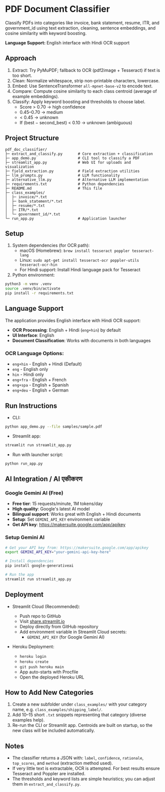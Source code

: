 # PDF Document Classifier

Classify PDFs into categories like invoice, bank statement, resume, ITR, and government_id using text extraction, cleaning, sentence embeddings, and cosine similarity with keyword boosting.

**Language Support:** English interface with Hindi OCR support

## Approach

1. Extract: Try PyMuPDF; fallback to OCR (pdf2image + Tesseract) if text is too short.
2. Clean: Normalize whitespace, strip non-printable characters, lowercase.
3. Embed: Use SentenceTransformer `all-mpnet-base-v2` to encode text.
4. Compare: Compute cosine similarity to each class centroid (average of example embeddings).
5. Classify: Apply keyword boosting and thresholds to choose label.
   - Score > 0.70 → high confidence
   - 0.45–0.70 → medium
   - < 0.45 → unknown
   - If (best − second_best) < 0.10 → unknown (ambiguous)

## Project Structure

```
pdf_doc_classifier/
├─ extract_and_classify.py       # Core extraction + classification
├─ app_demo.py                   # CLI tool to classify a PDF
├─ streamlit_app.py              # Web UI for uploads and visualization
├─ field_extraction.py           # Field extraction utilities
├─ llm_prompts.py                # LLM functionality
├─ alternative_llm.py            # Alternative LLM implementation
├─ requirements.txt              # Python dependencies
├─ README.md                     # This file
├─ class_examples/
│  ├─ invoice/*.txt
│  ├─ bank_statement/*.txt
│  ├─ resume/*.txt
│  ├─ ITR/*.txt
│  └─ government_id/*.txt
└─ run_app.py                    # Application launcher
```

## Setup

1. System dependencies (for OCR path):
   - macOS (Homebrew): `brew install tesseract poppler tesseract-lang`
   - Linux: `sudo apt-get install tesseract-ocr poppler-utils tesseract-ocr-hin`
   - For Hindi support: Install Hindi language pack for Tesseract
2. Python environment:

```bash
python3 -m venv .venv
source .venv/bin/activate
pip install -r requirements.txt
```

## Language Support

The application provides English interface with Hindi OCR support:
- **OCR Processing**: English + Hindi (`eng+hin`) by default
- **UI Interface**: English
- **Document Classification**: Works with documents in both languages

### OCR Language Options:
- `eng+hin` - English + Hindi (Default)
- `eng` - English only
- `hin` - Hindi only
- `eng+fra` - English + French
- `eng+spa` - English + Spanish
- `eng+deu` - English + German

## Run Instructions

- CLI:

```bash
python app_demo.py --file samples/sample.pdf
```

- Streamlit app:

```bash
streamlit run streamlit_app.py
```

- Run with launcher script:

```bash
python run_app.py
```

## AI Integration / AI एकीकरण

### Google Gemini AI (Free)
- **Free tier**: 15 requests/minute, 1M tokens/day
- **High quality**: Google's latest AI model
- **Bilingual support**: Works great with English + Hindi documents
- **Setup**: Set `GEMINI_API_KEY` environment variable
- **Get API key**: https://makersuite.google.com/app/apikey

### Setup Gemini AI
```bash
# Get your API key from: https://makersuite.google.com/app/apikey
export GEMINI_API_KEY="your-gemini-api-key-here"

# Install dependencies
pip install google-generativeai

# Run the app
streamlit run streamlit_app.py
```

## Deployment

- Streamlit Cloud (Recommended):
  - Push repo to GitHub
  - Visit [share.streamlit.io](https://share.streamlit.io)
  - Deploy directly from GitHub repository
  - Add environment variable in Streamlit Cloud secrets:
    - `GEMINI_API_KEY` (for Google Gemini AI)

- Heroku Deployment:
  - `heroku login`
  - `heroku create`
  - `git push heroku main`
  - App auto-starts with Procfile
  - Open the deployed Heroku URL

## How to Add New Categories

1. Create a new subfolder under `class_examples/` with your category name, e.g. `class_examples/shipping_label/`.
2. Add 10–15 short `.txt` snippets representing that category (diverse examples help).
3. Re-run the CLI or Streamlit app. Centroids are built on startup, so the new class will be included automatically.

## Notes

- The classifier returns a JSON with: `label`, `confidence`, `rationale`, `top_scores`, and `method` (extraction method used).
- If very little text is extractable, OCR is attempted. For best results ensure Tesseract and Poppler are installed.
- The thresholds and keyword lists are simple heuristics; you can adjust them in `extract_and_classify.py`.
